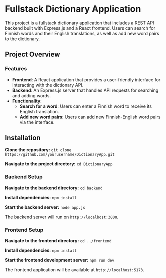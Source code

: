 # Fullstack Dictionary Application

This project is a fullstack dictionary application that includes a REST API backend built with Express.js and a React frontend. Users can search for Finnish words and their English translations, as well as add new word pairs to the dictionary.

## Project Overview

### Features
- **Frontend**: A React application that provides a user-friendly interface for interacting with the dictionary API.
- **Backend**: An Express.js server that handles API requests for searching and adding words.
- **Functionality**:
  - **Search for a word**: Users can enter a Finnish word to receive its English translation.
  - **Add new word pairs**: Users can add new Finnish-English word pairs via the interface.

## Installation

**Clone the repository:** `git clone https://github.com/yourusername/DictionaryApp.git`

**Navigate to the project directory:** `cd DictionaryApp`

### Backend Setup

**Navigate to the backend directory:** `cd backend`

**Install dependencies:** `npm install`

**Start the backend server:** `node app.js`

The backend server will run on `http://localhost:3000`.

### Frontend Setup

**Navigate to the frontend directory:** `cd ../frontend`

**Install dependencies:** `npm install`

**Start the frontend development server:** `npm run dev`

The frontend application will be available at `http://localhost:5173`.
